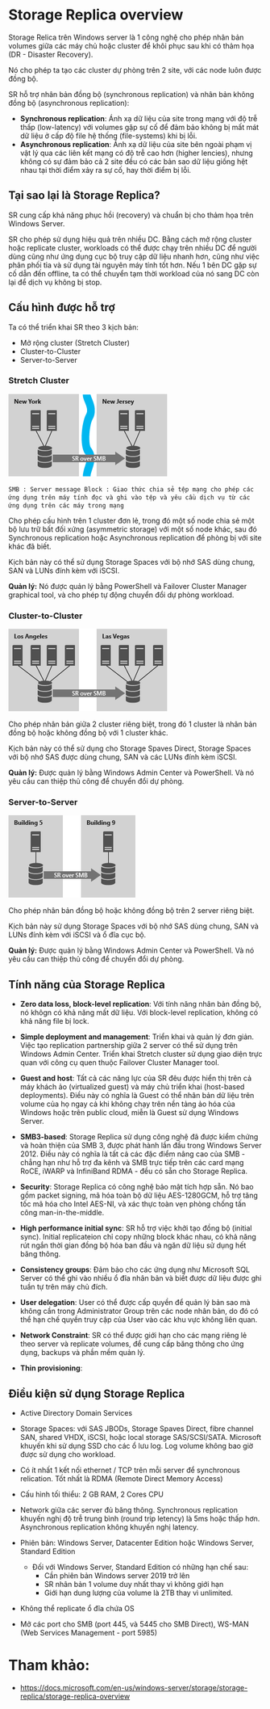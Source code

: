 # Storage Replica overview

Storage Relica trên Windows server là 1 công nghệ cho phép nhân bản volumes giữa các máy chủ hoặc cluster để khôi phục sau khi có thảm họa (DR - Disaster Recovery). 

Nó cho phép ta tạo các cluster dự phòng trên 2 site, với các node luôn được đồng bộ.

SR hỗ trợ nhân bản đồng bộ (synchronous replication) và nhân bản không đồng bộ (asynchronous replication):
- **Synchronous replication**: Ánh xạ dữ liệu của site trong mạng với độ trễ thấp (low-latency) với volumes gặp sự cố để đảm bảo không bị mất mát dữ liệu ở cấp độ file hệ thống (file-systems) khi bị lỗi.
- **Asynchronous replication**: Ánh xạ dữ liệu của site bên ngoài phạm vị vật lý qua các liên kết mạng có độ trễ cao hơn (higher lencies), nhưng không có sự đảm bảo cả 2 site đều có các bản sao dữ liệu giống hệt nhau tại thời điểm xảy ra sự cố, hay thời điểm bị lỗi.

## Tại sao lại là Storage Replica?
SR cung cấp khả năng phục hồi (recovery) và chuẩn bị cho thảm họa trên Windows Server.

SR cho phép sử dụng hiệu quả trên nhiều DC. Bằng cách mở rộng cluster hoặc replicate cluster, workloads có thể được chạy trên nhiều DC để người dùng cũng như ứng dụng cục bộ truy cập dữ liệu nhanh hơn, cũng như việc phân phối tỉa và sử dụng tài nguyên máy tính tốt hơn. Nếu 1 bên DC gặp sự cố dẫn đến offline, ta có thể chuyển tạm thời workload của nó sang DC còn lại để dịch vụ không bị stop.

## Cấu hình được hỗ trợ
Ta có thể triển khai SR theo 3 kịch bản:
- Mở rộng cluster (Stretch Cluster)
- Cluster-to-Cluster
- Server-to-Server

### **Stretch Cluster** 
<img src = "../images/Screenshot_1.png">

```
SMB : Server message Block : Giao thức chia sẻ tệp mạng cho phép các ứng dụng trên máy tính đọc và ghi vào tệp và yêu cầu dịch vụ từ các ứng dụng trên các máy trong mạng
```

Cho phép cấu hình trên 1 cluster đơn lẻ, trong đó một số node chia sẻ một bộ lưu trữ bất đối xứng (asymmetric storage) với một số node khác, sau đó Synchronous replication hoặc Asynchronous replication để phòng bị với site khác đã biết. 

Kịch bản này có thể sử dụng Storage Spaces với bộ nhớ SAS dùng chung, SAN và LUNs đính kèm với iSCSI.

**Quản lý:** Nó được quản lý bằng PowerShell và Failover Cluster Manager graphical tool, và cho phép tự động chuyển đổi dự phòng workload.

### Cluster-to-Cluster
<img src = "../images/Screenshot_2.png">

Cho phép nhân bản giữa 2 cluster riêng biệt, trong đó 1 cluster là nhân bản đồng bộ hoặc không đồng bộ với 1 cluster khác.

Kịch bản này có thể sử dụng cho Storage Spaves Direct, Storage Spaces với bộ nhớ SAS được dùng chung, SAN và các LUNs đính kèm iSCSI.

**Quản lý:** Được quản lý bằng Windows Admin Center và PowerShell. Và nó yêu cầu can thiệp thủ công để chuyển đổi dự phòng.

### Server-to-Server
<img src = "../images/Screenshot_3.png">

Cho phép nhân bản đồng bộ hoặc không đồng bộ trên 2 server riêng biệt.

Kịch bản này sử dụng Storage Spaces với bộ nhớ SAS dùng chung, SAN và LUNs đính kèm với iSCSI và ổ đĩa cục bộ.

**Quản lý:** Được quản lý bằng Windows Admin Center và PowerShell. Và nó yêu cầu can thiệp thủ công để chuyển đổi dự phòng.

## Tính năng của Storage Replica
- **Zero data loss, block-level replication**: Với tính năng nhân bản đồng bộ, nó khôgn có khả năng mất dữ liệu. Với block-level replication, không có khả năng file bị lock.

- **Simple deployment and management**: Triển khai và quản lý đơn giản. Việc tạo replication partnership giữa 2 server có thể sử dụng trên Windows Admin Center. Triển khai Stretch cluster sử dụng giao diện trực quan với công cụ quen thuộc Failover Cluster Manager tool.

- **Guest and host**: Tất cả các năng lực của SR đêu được hiển thị trên cả máy khách ảo (virtualized guest) và máy chủ triển khai (host-based deployments). Điều này có nghĩa là Guest có thể nhân bản dữ liệu trên volume của họ ngay cả khi không chạy trên nền tảng ảo hóa của Windows hoặc trên public cloud, miễn là Guest sử dụng Windows Server.

- **SMB3-based**: Storage Replica sử dụng công nghệ đã được kiểm chứng và hoàn thiện của SMB 3, được phát hành lần đầu trong Windows Server 2012. Điều này có nghĩa là tất cả các đặc điểm nâng cao của SMB - chẳng hạn như hỗ trợ đa kênh và SMB trực tiếp trên các card mạng RoCE, iWARP và InfiniBand RDMA - đều có sẵn cho Storage Replica.

- **Security**: Storage Replica có công nghệ bảo mật tích hợp sẵn. Nó bao gồm packet signing, mã hóa toàn bộ dữ liệu AES-1280GCM, hỗ trợ tăng tốc mã hóa cho Intel AES-NI, và xác thực toàn vẹn phòng chống tấn công man-in-the-middle.

- **High performance initial sync**: SR hỗ trợ việc khởi tạo đồng bộ (initial sync). Initial replicateion chỉ copy những block khác nhau, có khả năng rút ngắn thời gian đồng bộ hóa ban đầu và ngăn dữ liệu sử dụng hết băng thông. 

- **Consistency groups**: Đảm bảo cho các ứng dụng như Microsoft SQL Server có thể ghi vào nhiều ổ đĩa nhân bản và biết được dữ liệu được ghi tuần tự trên máy chủ đích.

- **User delegation**: User có thể được cấp quyền để quản lý bản sao mà không cần trong Administrator Group trên các node nhân bản, do đó có thể hạn chế quyền truy cập của User vào các khu vực không liên quan.

- **Network Constraint**: SR có thể được giới hạn cho các mạng riêng lẻ theo server và replicate volumes, để cung cấp băng thông cho ứng dụng, backups và phần mềm quản lý.

- **Thin provisioning**: 

## Điều kiện sử dụng Storage Replica
- Active Directory Domain Services

- Storage Spaces: với SAS JBODs, Storage Spaves Direct, fibre channel SAN, shared VHDX, iSCSI, hoặc local storage SAS/SCSI/SATA. Microsoft khuyến khi sử dụng SSD cho các ổ lưu log. Log volume không bao giờ được sử dụng cho workload.

- Có ít nhất 1 kết nối ethernet / TCP trên mỗi server để synchronous relication. Tốt nhất là RDMA (Remote Direct Memory Access)

- Cấu hình tối thiểu: 2 GB RAM, 2 Cores CPU

- Network giữa các server đủ băng thông. Synchronous replication khuyến nghị độ trễ trung bình (round trip letency) là 5ms hoặc thấp hơn. Asynchronous replication không khuyến nghị latency.

- Phiên bản: Windows Server, Datacenter Edition hoặc Windows Server, Standard Edition
    - Đối với Windows Server, Standard Edition có những hạn chế sau:
        - Cần phiên bản Windows server 2019 trở lên
        - SR nhân bản 1 volume duy nhất thay vì không giới hạn
        - Giới hạn dung lượng của volume là 2TB thay vì unlimited.

- Không thể replicate ổ đĩa chứa OS

- Mở các port cho SMB (port 445, và 5445 cho SMB Direct), WS-MAN (Web Services Management - port 5985)



# Tham khảo:
- https://docs.microsoft.com/en-us/windows-server/storage/storage-replica/storage-replica-overview